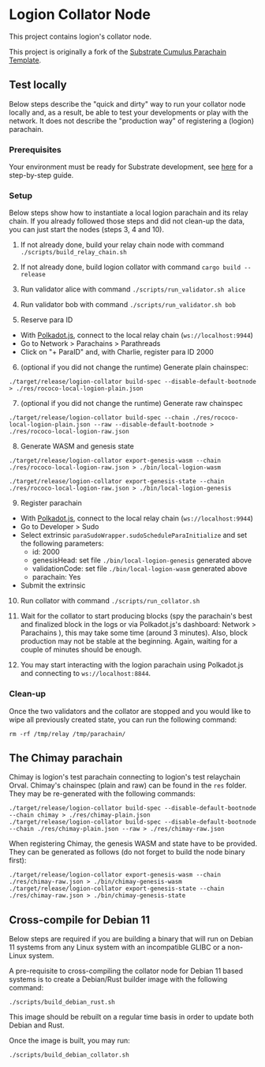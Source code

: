 # Logion Collator Node

This project contains logion's collator node.

This project is originally a fork of the
[Substrate Cumulus Parachain Template](https://github.com/substrate-developer-hub/substrate-parachain-template/tree/a04589bc06143080982345acdf17635c4118fe48).

## Test locally

Below steps describe the "quick and dirty" way to run your collator node locally and, as a result, be able to test your developments
or play with the network. It does not describe the "production way" of registering a (logion) parachain.

### Prerequisites

Your environment must be ready for Substrate development, see
[here](https://docs.substrate.io/tutorials/v3/create-your-first-substrate-chain/#install-rust-and-the-rust-toolchain)
for a step-by-step guide.

### Setup

Below steps show how to instantiate a local logion parachain and its relay chain. If you already followed those steps
and did not clean-up the data, you can just start the nodes (steps 3, 4 and 10).

1. If not already done, build your relay chain node with command `./scripts/build_relay_chain.sh`

2. If not already done, build logion collator with command `cargo build --release`

3. Run validator alice with command `./scripts/run_validator.sh alice`

4. Run validator bob with command `./scripts/run_validator.sh bob`

5. Reserve para ID

- With [Polkadot.js](https://polkadot.js.org/apps), connect to the local relay chain (`ws://localhost:9944`)
- Go to Network > Parachains > Parathreads
- Click on "+ ParaID" and, with Charlie, register para ID 2000

6. (optional if you did not change the runtime) Generate plain chainspec:

```
./target/release/logion-collator build-spec --disable-default-bootnode > ./res/rococo-local-logion-plain.json
```

7. (optional if you did not change the runtime) Generate raw chainspec

```
./target/release/logion-collator build-spec --chain ./res/rococo-local-logion-plain.json --raw --disable-default-bootnode > ./res/rococo-local-logion-raw.json
```

8. Generate WASM and genesis state

```
./target/release/logion-collator export-genesis-wasm --chain ./res/rococo-local-logion-raw.json > ./bin/local-logion-wasm
```

```
./target/release/logion-collator export-genesis-state --chain ./res/rococo-local-logion-raw.json > ./bin/local-logion-genesis
```

9. Register parachain

- With [Polkadot.js](https://polkadot.js.org/apps), connect to the local relay chain (`ws://localhost:9944`)
- Go to Developer > Sudo
- Select extrinsic `paraSudoWrapper.sudoScheduleParaInitialize` and set the following parameters:
    - id: 2000
    - genesisHead: set file `./bin/local-logion-genesis` generated above
    - validationCode: set file `./bin/local-logion-wasm` generated above
    - parachain: Yes
- Submit the extrinsic

10. Run collator with command `./scripts/run_collator.sh`

11. Wait for the collator to start producing blocks (spy the parachain's best and finalized block in the logs
or via Polkadot.js's dashboard: Network > Parachains ), this may take some time (around 3 minutes). Also, block production
may not be stable at the beginning. Again, waiting for a couple of minutes should be enough.

12. You may start interacting with the logion parachain using Polkadot.js and connecting to `ws://localhost:8844`.

### Clean-up

Once the two validators and the collator are stopped and you would like to wipe all previously created state,
you can run the following command:

```
rm -rf /tmp/relay /tmp/parachain/
```

## The Chimay parachain

Chimay is logion's test parachain connecting to logion's test relaychain Orval. Chimay's chainspec (plain and raw) can be found in the `res` folder.
They may be re-generated with the following commands:

```
./target/release/logion-collator build-spec --disable-default-bootnode --chain chimay > ./res/chimay-plain.json
./target/release/logion-collator build-spec --disable-default-bootnode --chain ./res/chimay-plain.json --raw > ./res/chimay-raw.json
```

When registering Chimay, the genesis WASM and state have to be provided. They can be generated as follows (do not forget to build the node binary first):

```
./target/release/logion-collator export-genesis-wasm --chain ./res/chimay-raw.json > ./bin/chimay-genesis-wasm
./target/release/logion-collator export-genesis-state --chain ./res/chimay-raw.json > ./bin/chimay-genesis-state
```

## Cross-compile for Debian 11

Below steps are required if you are building a binary that will run on Debian 11 systems from any Linux system with an incompatible GLIBC or a non-Linux system.

A pre-requisite to cross-compiling the collator node for Debian 11 based systems is to create a Debian/Rust builder image with the following command:

```
./scripts/build_debian_rust.sh
```

This image should be rebuilt on a regular time basis in order to update both Debian and Rust.

Once the image is built, you may run:

```
./scripts/build_debian_collator.sh
```
